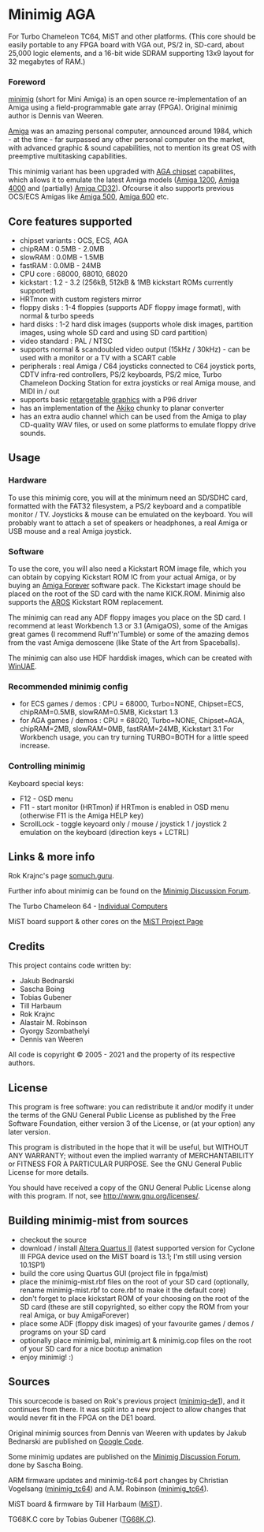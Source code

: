 # Minimig AGA
For Turbo Chameleon TC64, MiST and other platforms.
(This core should be easily portable to any FPGA board with VGA out, PS/2 in, SD-card, about 25,000 logic elements, and a 16-bit wide SDRAM supporting 13x9 layout for 32 megabytes of RAM.)

### Foreword

[minimig](http://en.wikipedia.org/wiki/Minimig) (short for Mini Amiga) is an open source re-implementation of an Amiga using a field-programmable gate array (FPGA). Original minimig author is Dennis van Weeren.

[Amiga](http://en.wikipedia.org/wiki/Amiga_500) was an amazing personal computer, announced around 1984, which - at the time - far surpassed any other personal computer on the market, with advanced graphic & sound capabilities, not to mention its great OS with preemptive multitasking capabilities.

This minimig variant has been upgraded with [AGA chipset](http://en.wikipedia.org/wiki/Amiga_Advanced_Graphics_Architecture) capabilites, which allows it to emulate the latest Amiga models ([Amiga 1200](http://en.wikipedia.org/wiki/Amiga_1200), [Amiga 4000](http://en.wikipedia.org/wiki/Amiga_4000) and (partially) [Amiga CD32](http://en.wikipedia.org/wiki/Amiga_CD32)). Ofcourse it also supports previous OCS/ECS Amigas like [Amiga 500](http://en.wikipedia.org/wiki/Amiga_500), [Amiga 600](http://en.wikipedia.org/wiki/Amiga_600) etc.


## Core features supported

* chipset variants : OCS, ECS, AGA
* chipRAM : 0.5MB - 2.0MB
* slowRAM : 0.0MB - 1.5MB
* fastRAM : 0.0MB - 24MB
* CPU core : 68000, 68010, 68020
* kickstart : 1.2 - 3.2 (256kB, 512kB & 1MB kickstart ROMs currently supported)
* HRTmon with custom registers mirror
* floppy disks : 1-4 floppies (supports ADF floppy image format), with normal & turbo speeds
* hard disks : 1-2 hard disk images (supports whole disk images, partition images, using whole SD card and using SD card partition)
* video standard : PAL / NTSC
* supports normal & scandoubled video output (15kHz / 30kHz) - can be used with a monitor or a TV with a SCART cable
* peripherals : real Amiga / C64 joysticks connected to C64 joystick ports, CDTV infra-red controllers, PS/2 keyboards,
PS/2 mice, Turbo Chameleon Docking Station for extra joysticks or real Amiga mouse, and MIDI in / out
* supports basic [retargetable graphics](https://en.wikipedia.org/wiki/Retargetable_graphics) with a P96 driver
* has an implementation of the [Akiko](https://en.wikipedia.org/wiki/Amiga_custom_chips#Akiko) chunky to planar converter
* has an extra audio channel which can be used from the Amiga to play CD-quality WAV files, or used on some platforms to emulate floppy drive sounds.


## Usage

### Hardware
To use this minimig core, you will at the minimum need an SD/SDHC card, formatted with the FAT32 filesystem, a PS/2 keyboard and a compatible monitor / TV. Joysticks & mouse can be emulated on the keyboard. You will probably want to attach a set of speakers or headphones, a real Amiga or USB mouse and a real Amiga joystick.

### Software

To use the core, you will also need a Kickstart ROM image file, which you can obtain by copying Kickstart ROM IC from your actual Amiga, or by buying an [Amiga Forever](http://www.amigaforever.com/) software pack. The Kickstart image should be placed on the root of the SD card with the name KICK.ROM. Minimig also supports the [AROS](http://aros.sourceforge.net/) Kickstart ROM replacement.

The minimig can read any ADF floppy images you place on the SD card. I recommend at least Workbench 1.3 or 3.1 (AmigaOS), some of the Amigas great games (I recommend Ruff'n'Tumble) or some of the amazing demos from the vast Amiga demoscene (like State of the Art from Spaceballs).

The minimig can also use HDF harddisk images, which can be created with [WinUAE](http://www.winuae.net/).

### Recommended minimig config

* for ECS games / demos : CPU = 68000, Turbo=NONE, Chipset=ECS, chipRAM=0.5MB, slowRAM=0.5MB, Kickstart 1.3
* for AGA games / demos : CPU = 68020, Turbo=NONE, Chipset=AGA, chipRAM=2MB, slowRAM=0MB, fastRAM=24MB, Kickstart 3.1
For Workbench usage, you can try turning TURBO=BOTH for a little speed increase.

### Controlling minimig

Keyboard special keys:

* F12         - OSD menu
* F11         - start monitor (HRTmon) if HRTmon is enabled in OSD menu (otherwise F11 is the Amiga HELP key)
* ScrollLock  - toggle keyoard only / mouse / joystick 1 / joystick 2 emulation on the keyboard (direction keys + LCTRL)


## Links & more info

Rok Krajnc's page [somuch.guru](http://somuch.guru/).

Further info about minimig can be found on the [Minimig Discussion Forum](http://www.minimig.net/).

The Turbo Chameleon 64 - [Individual Computers](http://wiki.icomp.de/wiki/Chameleon)

MiST board support & other cores on the [MiST Project Page](https://github.com/mist-devel/mist-board/wiki)


## Credits
This project contains code written by:
* Jakub Bednarski
* Sascha Boing
* Tobias Gubener
* Till Harbaum
* Rok Krajnc
* Alastair M. Robinson
* Gyorgy Szombathelyi
* Dennis van Weeren

All code is copyright © 2005 - 2021 and the property of its respective authors.


## License

This program is free software: you can redistribute it and/or modify
it under the terms of the GNU General Public License as published by
the Free Software Foundation, either version 3 of the License, or
(at your option) any later version.

This program is distributed in the hope that it will be useful,
but WITHOUT ANY WARRANTY; without even the implied warranty of
MERCHANTABILITY or FITNESS FOR A PARTICULAR PURPOSE.  See the
GNU General Public License for more details.

You should have received a copy of the GNU General Public License
along with this program.  If not, see <http://www.gnu.org/licenses/>.


## Building minimig-mist from sources

* checkout the source 
* download / install [Altera Quartus II](https://dl.altera.com/?edition=web) (latest supported version for Cyclone III FPGA device used on the MiST board is 13.1; I'm still using version 10.1SP1)
* build the core using Quartus GUI (project file in fpga/mist)
* place the minimig-mist.rbf files on the root of your SD card (optionally, rename minimig-mist.rbf to core.rbf to make it the default core)
* don't forget to place kickstart ROM of your choosing on the root of the SD card (these are still copyrighted, so either copy the ROM from your real Amiga, or buy AmigaForever)
* place some ADF (floppy disk images) of your favourite games / demos / programs on your SD card
* optionally place minimig.bal, minimig.art & minimig.cop files on the root of your SD card for a nice bootup animation
* enjoy minimig! :)


## Sources

This sourcecode is based on Rok's previous project ([minimig-de1](https://github.com/rkrajnc/minimig-de1)), and it continues from there. It was split into a new project to allow changes that would never fit in the FPGA on the DE1 board.

Original minimig sources from Dennis van Weeren with updates by Jakub Bednarski are published on [Google Code](http://code.google.com/p/minimig/).

Some minimig updates are published on the [Minimig Discussion Forum](http://www.minimig.net/), done by Sascha Boing.

ARM firmware updates and minimig-tc64 port changes by Christian Vogelsang ([minimig_tc64](https://github.com/cnvogelg/minimig_tc64)) and A.M. Robinson ([minimig_tc64](https://github.com/robinsonb5/minimig_tc64)).

MiST board & firmware by Till Harbaum ([MiST](https://github.com/mist-devel)).

TG68K.C core by Tobias Gubener ([TG68K.C](https://github.com/TobiFlex/TG68K.C)).

